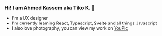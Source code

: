 ### Hi! I am Ahmed Kassem aka Tiko K. 👋

- I'm a UX designer
- I'm currently learning [React](https://reactjs.org/), [Typescript](https://www.typescriptlang.org/), [Svelte](https://svelte.dev/) and all things Javascript
- I also love photography, you can view my work on [YouPic](https://youpic.com/photographer/ahmedtahereng/)

<!--
**teeko-k/teeko-k** is a ✨ _special_ ✨ repository because its `README.md` (this file) appears on your GitHub profile.

Here are some ideas to get you started:

- 🔭 I’m currently working on ...
- 🌱 I’m currently learning ...
- 👯 I’m looking to collaborate on ...
- 🤔 I’m looking for help with ...
- 💬 Ask me about ...
- 📫 How to reach me: ...
- 😄 Pronouns: ...
- ⚡ Fun fact: ...
-->
